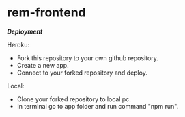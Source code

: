 # rem-frontend

***Deployment***

Heroku:
* Fork this repository to your own github repository.
* Create a new app.
* Connect to your forked repository and deploy.

Local:
* Clone your forked repository to local pc.
* In terminal go to app folder and run command "npm run".




